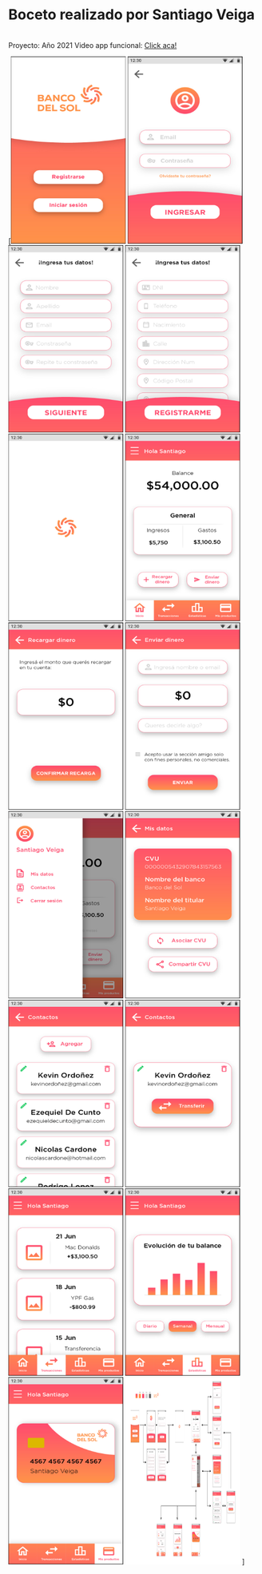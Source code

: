 # Boceto realizado por Santiago Veiga
<br>
Proyecto: Año 2021
Video app funcional: <a target="_blank" href="https://www.w3schools.com](https://www.youtube.com/watch?v=XzCn3DgDVsY&ab_channel=SantiagoVeiga">Click aca!</a>
<br>

[<img width="230px" height="375px" src="./Img-Sant/01 - Start.jpg">
<img width="230px" height="375px"  src="./Img-Sant/02A - LogIn.jpg">
<img width="230px" height="375px"  src="./Img-Sant/02C - Register 1.jpg">
<img width="230px" height="375px"  src="./Img-Sant/02D - Register 2.jpg">
<img width="230px" height="375px"  src="./Img-Sant/03 - Loading.jpg">
<img width="230px" height="375px"  src="./Img-Sant/04 - Home.jpg">
<img width="230px" height="375px"  src="./Img-Sant/06 - Recargar dinero.jpg">
<img width="230px" height="375px"  src="./Img-Sant/07 - Enviar dinero.jpg">
<img width="230px" height="375px"  src="./Img-Sant/08 - Burguer.jpg">
<img width="230px" height="375px"  src="./Img-Sant/09 - Mis datos.jpg">
<img width="230px" height="375px"  src="./Img-Sant/10A - Contactos.jpg">
<img width="230px" height="375px"  src="./Img-Sant/10B - Contactos.jpg">
<img width="230px" height="375px"  src="./Img-Sant/11 - Transacciones.jpg">
<img width="230px" height="375px"  src="./Img-Sant/12 - Estadisticas.jpg">
<img width="230px" height="375px"  src="./Img-Sant/13 - Mis productos.jpg">
<a href ="https://raw.githubusercontent.com/SebastianTorres00/Banco-del-sol/main/Img-Sant/Banco%20del%20sol%20-%20Flow%20-%20v02.jpg"><code><img width="230px" height="375px"  src="./Img-Sant/Banco del sol - Flow - v02.jpg"></code></a>
]
